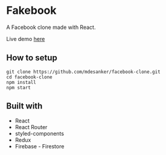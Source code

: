 # Fakebook

A Facebook clone made with React.

Live demo [here](https://mdesanker.github.io/facebook-clone)

## How to setup

```
git clone https://github.com/mdesanker/facebook-clone.git
cd facebook-clone
npm install
npm start
```

## Built with

- React
- React Router
- styled-components
- Redux
- Firebase - Firestore
